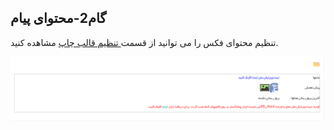 ﻿## گام2-محتوای پیام

تنظیم محتوای فکس را می توانید از قسمت[ تنظیم قالب چاپ](https://github.com/1stco/PayamGostarDocs/blob/master/help%202.5.4/Settings/Personalization-crm/Overview/General-information/Set%20the-print-template/Set%20the-print-template.md) مشاهده کنید.

![](advertising-sendinggroupfax-secondstep.png)
